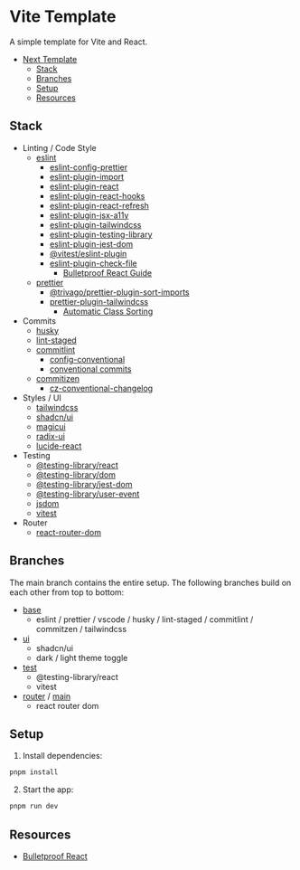 # Vite Template

A simple template for Vite and React.

- [Next Template](#vite-template)
  - [Stack](#stack)
  - [Branches](#branches)
  - [Setup](#setup)
  - [Resources](#resources)

## Stack

- Linting / Code Style
  - [eslint](https://www.npmjs.com/package/eslint)
    - [eslint-config-prettier](https://www.npmjs.com/package/eslint-config-prettier)
    - [eslint-plugin-import](https://www.npmjs.com/package/eslint-plugin-import)
    - [eslint-plugin-react](https://www.npmjs.com/package/eslint-plugin-react)
    - [eslint-plugin-react-hooks](https://www.npmjs.com/package/eslint-plugin-react-hooks)
    - [eslint-plugin-react-refresh](https://www.npmjs.com/package/eslint-plugin-react-refresh)
    - [eslint-plugin-jsx-a11y](https://www.npmjs.com/package/eslint-plugin-jsx-a11y)
    - [eslint-plugin-tailwindcss](https://www.npmjs.com/package/eslint-plugin-tailwindcss)
    - [eslint-plugin-testing-library](https://www.npmjs.com/package/eslint-plugin-testing-library)
    - [eslint-plugin-jest-dom](https://www.npmjs.com/package/eslint-plugin-jest-dom)
    - [@vitest/eslint-plugin](https://www.npmjs.com/package/@vitest/eslint-plugin)
    - [eslint-plugin-check-file](https://www.npmjs.com/package/eslint-plugin-check-file)
      - [Bulletproof React Guide](https://github.com/alan2207/bulletproof-react/blob/master/docs/project-standards.md#file-naming-conventions)
  - [prettier](https://www.npmjs.com/package/prettier)
    - [@trivago/prettier-plugin-sort-imports](https://www.npmjs.com/package/@trivago/prettier-plugin-sort-imports)
    - [prettier-plugin-tailwindcss](https://www.npmjs.com/package/prettier-plugin-tailwindcss)
      - [Automatic Class Sorting](https://tailwindcss.com/blog/automatic-class-sorting-with-prettier#how-classes-are-sorted)
- Commits
  - [husky](https://www.npmjs.com/package/husky)
  - [lint-staged](https://www.npmjs.com/package/lint-staged)
  - [commitlint](https://www.npmjs.com/package/@commitlint/cli)
    - [config-conventional](https://www.npmjs.com/package/@commitlint/config-conventional)
    - [conventional commits](https://www.conventionalcommits.org/en/v1.0.0/)
  - [commitizen](https://www.npmjs.com/package/commitizen)
    - [cz-conventional-changelog](https://www.npmjs.com/package/cz-conventional-changelog)
- Styles / UI
  - [tailwindcss](https://www.npmjs.com/package/tailwindcss)
  - [shadcn/ui](https://ui.shadcn.com/)
  - [magicui](https://magicui.design/)
  - [radix-ui](https://www.radix-ui.com/)
  - [lucide-react](https://www.npmjs.com/package/lucide-react)
- Testing
  - [@testing-library/react](https://www.npmjs.com/package/@testing-library/react)
  - [@testing-library/dom](https://www.npmjs.com/package/@testing-library/dom)
  - [@testing-library/jest-dom](https://www.npmjs.com/package/@testing-library/jest-dom)
  - [@testing-library/user-event](https://www.npmjs.com/package/@testing-library/user-event)
  - [jsdom](https://www.npmjs.com/package/jsdom)
  - [vitest](https://www.npmjs.com/package/vitest)
- Router
  - [react-router-dom](https://www.npmjs.com/package/react-router-dom)

## Branches

The main branch contains the entire setup. The following branches build on each other from top to bottom:

- [base](https://github.com/4nktt/vite-template/tree/base)
  - eslint / prettier / vscode / husky / lint-staged / commitlint / commitzen / tailwindcss
- [ui](https://github.com/4nktt/vite-template/tree/ui)
  - shadcn/ui
  - dark / light theme toggle
- [test](https://github.com/4nktt/vite-template/tree/test)
  - @testing-library/react
  - vitest
- [router](https://github.com/4nktt/vite-template/tree/router) / [main](https://github.com/4nktt/vite-template)
  - react router dom

## Setup

1. Install dependencies:

```sh
pnpm install
```

2. Start the app:

```sh
pnpm run dev
```

## Resources

- [Bulletproof React](https://github.com/alan2207/bulletproof-react)
